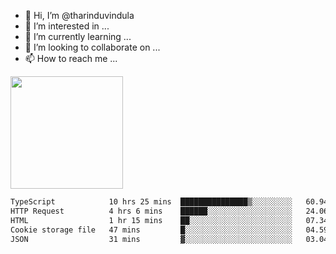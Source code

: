 - 👋 Hi, I’m @tharinduvindula
- 👀 I’m interested in ...
- 🌱 I’m currently learning ...
- 💞️ I’m looking to collaborate on ...
- 📫 How to reach me ...

<!---
tharinduvindula/tharinduvindula is a ✨ special ✨ repository because its `README.md` (this file) appears on your GitHub profile.
You can click the Preview link to take a look at your changes.
--->

<img height="180em" src="https://github-readme-stats.vercel.app/api?username=tharinduvindula&show_icons=true&hide_border=false&&count_private=true&include_all_commits=true" />


<!--START_SECTION:waka-->

```txt
TypeScript            10 hrs 25 mins  ███████████████▒░░░░░░░░░   60.94 %
HTTP Request          4 hrs 6 mins    ██████░░░░░░░░░░░░░░░░░░░   24.06 %
HTML                  1 hr 15 mins    ██░░░░░░░░░░░░░░░░░░░░░░░   07.34 %
Cookie storage file   47 mins         █░░░░░░░░░░░░░░░░░░░░░░░░   04.59 %
JSON                  31 mins         ▓░░░░░░░░░░░░░░░░░░░░░░░░   03.04 %
```

<!--END_SECTION:waka-->
